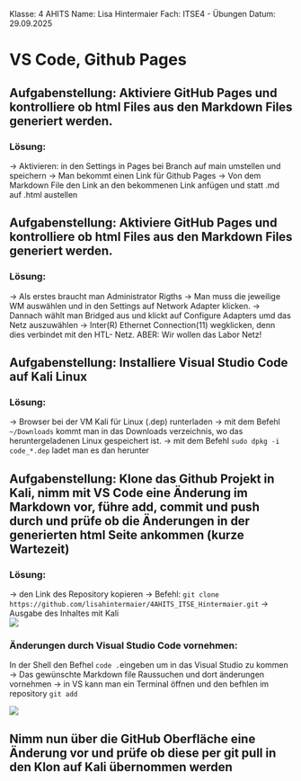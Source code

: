 Klasse: 4 AHITS
Name: Lisa Hintermaier
Fach: ITSE4 - Übungen
Datum: 29.09.2025

# VS Code, Github Pages 

## Aufgabenstellung: Aktiviere GitHub Pages und kontrolliere ob html Files aus den Markdown Files generiert werden.
### Lösung: 
-> Aktivieren: in den Settings in Pages bei Branch auf main umstellen und speichern
-> Man bekommt einen Link für Github Pages
-> Von dem Markdown File den Link an den bekommenen Link anfügen und statt .md auf .html austellen

## Aufgabenstellung: Aktiviere GitHub Pages und kontrolliere ob html Files aus den Markdown Files generiert werden.
### Lösung: 
-> Als erstes braucht man Administrator Rigths 
-> Man muss die jeweilige WM auswählen und in den Settings auf Network Adapter klicken.
-> Dannach wählt man Bridged aus und klickt auf Configure Adapters umd das Netz auszuwählen
-> Inter(R) Ethernet Connection(11) wegklicken, denn dies verbindet mit den HTL- Netz. ABER: Wir wollen das Labor Netz!

## Aufgabenstellung: Installiere Visual Studio Code auf Kali Linux
### Lösung: 
-> Browser bei der VM Kali für Linux (.dep) runterladen
-> mit dem Befehl `~/Downloads` kommt man in das Downloads verzeichnis, wo das heruntergeladenen Linux gespeichert ist.
-> mit dem Befehl `sudo dpkg -i code_*.dep` ladet man es dan herunter 

## Aufgabenstellung: Klone das Github Projekt in Kali, nimm mit VS Code eine Änderung im Markdown vor, führe add, commit und push durch und prüfe ob die Änderungen in der generierten html Seite ankommen (kurze Wartezeit)
### Lösung: 
-> den Link des Repository kopieren
-> Befehl:  `git clone https://github.com/lisahintermaier/4AHITS_ITSE_Hintermaier.git`
-> Ausgabe des Inhaltes mit Kali   
![](https://github.com/user-attachments/assets/1957a5a4-257a-4b2f-bf5b-4c009937a423)
### Änderungen durch Visual Studio Code vornehmen: 
In der Shell den Befhel `code .`eingeben um in das Visual Studio zu kommen
-> Das gewünschte Markdown file Raussuchen und dort änderungen vornehmen 
-> in VS kann man ein Terminal öffnen und den befhlen im repository 
`git add`

![](https://github.com/user-attachments/assets/adc15df3-8346-4acc-823d-20347a9ef510)


## Nimm nun über die GitHub Oberfläche eine Änderung vor und prüfe ob diese per git pull in den Klon auf Kali übernommen werden
